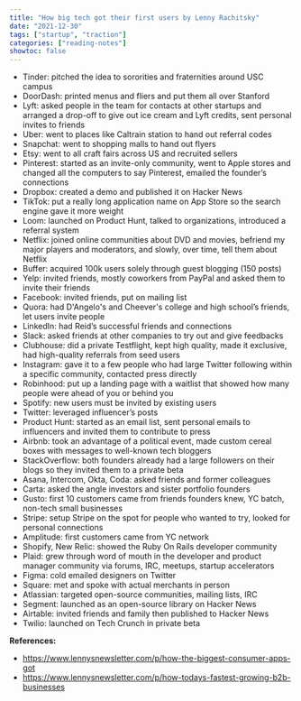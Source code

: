 ```yaml
---
title: "How big tech got their first users by Lenny Rachitsky"
date: "2021-12-30"
tags: ["startup", "traction"]
categories: ["reading-notes"]
showtoc: false
---
```



- Tinder: pitched the idea to sororities and fraternities around USC campus
- DoorDash: printed menus and fliers and put them all over Stanford
- Lyft: asked people in the team for contacts at other startups and arranged a drop-off to give out ice cream and Lyft credits, sent personal invites to friends
- Uber: went to places like Caltrain station to hand out referral codes
- Snapchat: went to shopping malls to hand out flyers
- Etsy: went to all craft fairs across US and recruited sellers
- Pinterest: started as an invite-only community, went to Apple stores and changed all the computers to say Pinterest, emailed the founder’s connections
- Dropbox: created a demo and published it on Hacker News
- TikTok: put a really long application name on App Store so the search engine gave it more weight
- Loom: launched on Product Hunt, talked to organizations, introduced a referral system
- Netflix: joined online communities about DVD and movies, befriend my major players and moderators, and slowly, over time, tell them about Netflix
- Buffer: acquired 100k users solely through guest blogging (150 posts)
- Yelp: invited friends, mostly coworkers from PayPal and asked them to invite their friends
- Facebook: invited friends, put on mailing list
- Quora: had D'Angelo's and Cheever's college and high school’s friends, let users invite people
- LinkedIn: had Reid’s successful friends and connections
- Slack: asked friends at other companies to try out and give feedbacks
- Clubhouse: did a private Testflight, kept high quality, made it exclusive, had high-quality referrals from seed users
- Instagram: gave it to a few people who had large Twitter following within a specific community, contacted press directly
- Robinhood: put up a landing page with a waitlist that showed how many people were ahead of you or behind you
- Spotify: new users must be invited by existing users
- Twitter: leveraged influencer’s posts
- Product Hunt: started as an email list, sent personal emails to influencers and invited them to contribute to press
- Airbnb: took an advantage of a political event, made custom cereal boxes with messages to well-known tech bloggers
- StackOverflow: both founders already had a large followers on their blogs so they invited them to a private beta
- Asana, Intercom, Okta, Coda: asked friends and former colleagues
- Carta: asked the angle investors and sister portfolio founders
- Gusto: first 10 customers came from friends founders knew, YC batch, non-tech small businesses
- Stripe: setup Stripe on the spot for people who wanted to try, looked for personal connections
- Amplitude: first customers came from YC network
- Shopify, New Relic: showed the Ruby On Rails developer community
- Plaid: grew through word of mouth in the developer and product manager community via forums, IRC, meetups, startup accelerators
- Figma: cold emailed designers on Twitter
- Square: met and spoke with actual merchants in person
- Atlassian: targeted open-source communities, mailing lists, IRC
- Segment: launched as an open-source library on Hacker News
- Airtable: invited friends and family then published to Hacker News
- Twilio: launched on Tech Crunch in private beta


**References:**
- <https://www.lennysnewsletter.com/p/how-the-biggest-consumer-apps-got>
- <https://www.lennysnewsletter.com/p/how-todays-fastest-growing-b2b-businesses>

